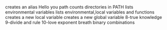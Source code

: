 creates an alias
Hello you
path
counts directories in PATH
lists environmental variables
lists environmental,local variables and functions
 creates a new local variable
creates a new global variable
8-true knowledge
9-divide and rule
10-love exponent breath
binary
combinations

